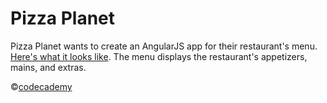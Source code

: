 # Pizza Planet
Pizza Planet wants to create an AngularJS app for their restaurant's menu. [Here's what it looks like](https://s3.amazonaws.com/codecademy-content/projects/4/pizza-planet/index.html). The menu displays the restaurant's appetizers, mains, and extras.

©[codecademy](https://www.codecademy.com)
